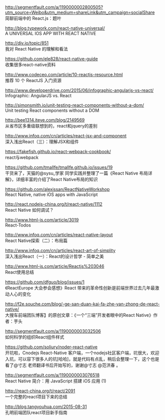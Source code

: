 http://segmentfault.com/a/1190000002800505?utm_source=Weibo&utm_medium=shareLink&utm_campaign=socialShare<br  />
简聊前端中的 React.js：题叶

http://blog.typework.com/react-native-universal/<br  />
A UNIVERSAL IOS APP WITH REACT NATIVE

http://div.io/topic/851<br  />
我对 React Native 的理解和看法 

https://github.com/ele828/react-native-guide<br  />
收集很多react-native资料

http://www.codeceo.com/article/10-reactjs-resource.html<br  />
推荐 10 个 ReactJS 入门资源

http://www.developerdrive.com/2015/06/infographic-angularjs-vs-react/<br  />
Infographic: AngularJS vs. React

http://simonsmith.io/unit-testing-react-components-without-a-dom/<br  />
Unit testing React components without a DOM

http://bee1314.iteye.com/blog/2149569<br  />
从省市区多重级联想到的，react和jquery的差别

http://www.infoq.com/cn/articles/react-jsx-and-component<br  />
深入浅出React（三）：理解JSX和组件

https://fakefish.github.io/react-webpack-cookbook/<br  />
react与webpack

https://github.com/tmallfe/tmallfe.github.io/issues/19<br  />
干货来了，天猫的@sysu_学家 同学实践并整理了一篇《React Native 布局详解》，详细丰富的介绍了React Native布局的知识

https://github.com/alexissan/ReactNativeWorkshop<br  />
React Native, native iOS apps with JavaScript

http://react.nodejs-china.org/t/react-native/1112<br  />
React Native 如何调试？

http://www.html-js.com/article/3019<br  />
React-Todos

http://www.infoq.com/cn/articles/react-native-layout<br  />
React Native探索（二）：布局篇

http://www.infoq.com/cn/articles/react-art-of-simplity<br  />
深入浅出React（一）：React的设计哲学 - 简单之美

http://www.html-js.com/article/Reactjs%203046<br  />
React使用总结

https://github.com/dfguo/blog/issues/1<br  />
《ReactEurope 大会参会感想》React 带来的革命性创新是前端世界过去几年最激动人心的变化

http://f2e.souche.com/blog/-ge-san-duan-kai-fa-zhe-yan-zhong-de-react-native/<br  />
大搜车前端团队博客】的原创文章：《一个“三端”开发者眼中的React Native》作者：芋头

http://segmentfault.com/a/1190000003032506<br  />
如何科学的组织React组件样式

https://github.com/soliury/noder-react-native<br  />
开坑啦，Cnodejs React-Native 客户端，一个nodejs社区客户端，坑很大，欢迎入坑，可以容下很多人的坑[哈哈]，就是代码有点乱，稍后会整理一下，这个也是看了@寸志 老师翻译书后开始写的，谢谢@寸志 @范洪春 。

http://segmentfault.com/a/1190000003076518<br  />
React Native 简介：用 JavaScript 搭建 iOS 应用 (1)

http://react-china.org/t/react/2091<br  />
一个完整的react项目下来的总结

http://blog.tangyouhua.com/2015-08-31<br  />
孔明前端团队react项目新手指南
